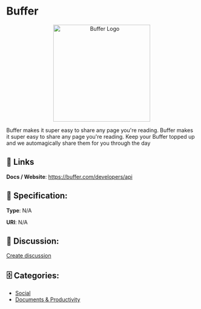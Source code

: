 # Buffer
<p align="center">
    <img width="256" src="https://raw.githubusercontent.com/apis-list/apis-list/main/apis/buffer/logo_256x256.png" alt="Buffer Logo"/>
</p>

Buffer makes it super easy to share any page you're reading. Buffer makes it super easy to share any page you're reading.  Keep your Buffer topped up and we automagically share them for you through the day

##  🔗 Links
**Docs / Website**: https://buffer.com/developers/api

## 🧬 Specification:
**Type**: N/A

**URI**: N/A

## 💬 Discussion:
[Create discussion](https://github.com/apis-list/apis-list/discussions/new)

## 🗄️ Categories:
- [Social](https://github.com/apis-list/apis-list#social)
- [Documents & Productivity](https://github.com/apis-list/apis-list#documents--productivity)



